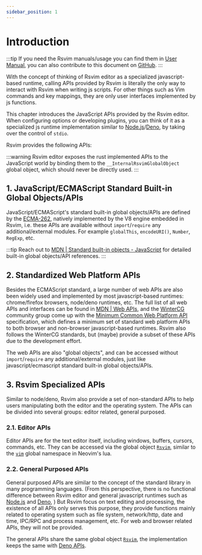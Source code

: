 ```yaml
---
sidebar_position: 1
---
```


# Introduction

:::tip
If you need the Rsvim manuals/usage you can find them in [User Manual](/docs/user_manual/get_started), you can also contribute to this document on [GitHub](https://github.com/rsvim/rsvim.github.io).
:::

With the concept of thinking of Rsvim editor as a specialized javascript-based runtime, calling APIs provided by Rsvim is literally the only way to interact with Rsvim when writing js scripts. For other things such as Vim commands and key mappings, they are only user interfaces implemented by js functions.

This chapter introduces the JavaScript APIs provided by the Rsvim editor. When configuring options or developing plugins, you can think of it as a specialized js runtime implementation similar to [Node.js](https://nodejs.org/en)/[Deno](https://deno.com/), by taking over the control of `stdio`.

Rsvim provides the following APIs:

:::warning
Rsvim editor exposes the rust implemented APIs to the JavaScript world by binding them to the `__InternalRsvimGlobalObject` global object, which should never be directly used.
:::

## 1. JavaScript/ECMAScript Standard Built-in Global Objects/APIs

JavaScript/ECMAScript's standard built-in global objects/APIs are defined by the [ECMA-262](https://ecma-international.org/publications-and-standards/standards/ecma-262/), natively implemented by the V8 engine embedded in Rsvim, i.e. these APIs are available without `import`/`require` any additional/external modules. For example `globalThis`, `encodeURI()`, `Number`, `RegExp`, etc.

:::tip
Reach out to [MDN | Standard built-in objects - JavaScript](https://developer.mozilla.org/en-US/docs/Web/JavaScript/Reference/Global_Objects) for detailed built-in global objects/API references.
:::

## 2. Standardized Web Platform APIs

Besides the ECMAScript standard, a large number of web APIs are also been widely used and implemented by most javascript-based runtimes: chrome/firefox browsers, node/deno runtimes, etc. The full list of all web APIs and interfaces can be found in [MDN | Web APIs](https://developer.mozilla.org/en-US/docs/Web/API), and the [WinterCG](https://wintercg.org/) community group come up with the [Minimum Common Web Platform API](https://common-min-api.proposal.wintercg.org/) specification, which defines a minimum set of standard web platform APIs to both browser and non-browser javascript-based runtimes. Rsvim also follows the WinterCG standards, but (maybe) provide a subset of these APIs due to the development effort.

The web APIs are also "global objects", and can be accessed without `import`/`require` any additional/external modules, just like javascript/ecmascript standard built-in global objects/APIs.

## 3. Rsvim Specialized APIs

Similar to node/deno, Rsvim also provide a set of non-standard APIs to help users manipulating both the editor and the operating system. The APIs can be divided into several groups: editor related, general purposed.

### 2.1. Editor APIs

Editor APIs are for the text editor itself, including windows, buffers, cursors, commands, etc. They can be accessed via the global object [`Rsvim`](rsvim/classes/Rsvim), similar to the [`vim`](https://neovim.io/doc/user/lua.html#Lua) global namespace in Neovim's lua.

### 2.2. General Purposed APIs

General purposed APIs are similar to the concept of the standard library in many programming languages. (From this perspective, there is no functional difference between Rsvim editor and general javascript runtimes such as [Node.js](https://nodejs.org/) and [Deno](https://deno.com/), ) But Rsvim focus on text editing and processing, the existence of all APIs only serves this purpose, they provide functions mainly related to operating system such as file system, network/http, date and time, IPC/RPC and process management, etc. For web and browser related APIs, they will not be provided.

The general APIs share the same global object [`Rsvim`](rsvim/classes/Rsvim), the implementation keeps the same with [Deno APIs](https://docs.deno.com/api/deno/).
